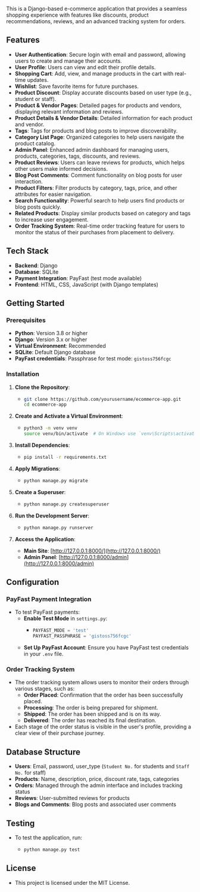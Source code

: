 This is a Django-based e-commerce application that provides a seamless shopping experience with features like discounts, product recommendations, reviews, and an advanced tracking system for orders.

## Features

- **User Authentication**: Secure login with email and password, allowing users to create and manage their accounts.
- **User Profile**: Users can view and edit their profile details.
- **Shopping Cart**: Add, view, and manage products in the cart with real-time updates.
- **Wishlist**: Save favorite items for future purchases.
- **Product Discount**: Display accurate discounts based on user type (e.g., student or staff).
- **Product & Vendor Pages**: Detailed pages for products and vendors, displaying relevant information and reviews.
- **Product Details & Vendor Details**: Detailed information for each product and vendor.
- **Tags**: Tags for products and blog posts to improve discoverability.
- **Category List Page**: Organized categories to help users navigate the product catalog.
- **Admin Panel**: Enhanced admin dashboard for managing users, products, categories, tags, discounts, and reviews.
- **Product Reviews**: Users can leave reviews for products, which helps other users make informed decisions.
- **Blog Post Comments**: Comment functionality on blog posts for user interaction.
- **Product Filters**: Filter products by category, tags, price, and other attributes for easier navigation.
- **Search Functionality**: Powerful search to help users find products or blog posts quickly.
- **Related Products**: Display similar products based on category and tags to increase user engagement.
- **Order Tracking System**: Real-time order tracking feature for users to monitor the status of their purchases from placement to delivery.

## Tech Stack

- **Backend**: Django
- **Database**: SQLite
- **Payment Integration**: PayFast (test mode available)
- **Frontend**: HTML, CSS, JavaScript (with Django templates)

## Getting Started

### Prerequisites

- **Python**: Version 3.8 or higher
- **Django**: Version 3.x or higher
- **Virtual Environment**: Recommended
- **SQLite**: Default Django database
- **PayFast credentials**: Passphrase for test mode: `gistoss756fcgc`

### Installation

1. **Clone the Repository**:
   - ```bash
     git clone https://github.com/yourusername/ecommerce-app.git
     cd ecommerce-app
     ```

2. **Create and Activate a Virtual Environment**:
   - ```bash
     python3 -m venv venv
     source venv/bin/activate  # On Windows use `venv\Scripts\activate`
     ```

3. **Install Dependencies**:
   - ```bash
     pip install -r requirements.txt
     ```

4. **Apply Migrations**:
   - ```bash
     python manage.py migrate
     ```

5. **Create a Superuser**:
   - ```bash
     python manage.py createsuperuser
     ```

6. **Run the Development Server**:
   - ```bash
     python manage.py runserver
     ```

7. **Access the Application**:
   - **Main Site**: [http://127.0.0.1:8000/](http://127.0.0.1:8000/)
   - **Admin Panel**: [http://127.0.0.1:8000/admin](http://127.0.0.1:8000/admin)

## Configuration

### PayFast Payment Integration

- To test PayFast payments:
  - **Enable Test Mode** in `settings.py`:
    - ```python
      PAYFAST_MODE = 'test'
      PAYFAST_PASSPHRASE = 'gistoss756fcgc'
      ```
  - **Set Up PayFast Account**: Ensure you have PayFast test credentials in your `.env` file.

### Order Tracking System

- The order tracking system allows users to monitor their orders through various stages, such as:
  - **Order Placed**: Confirmation that the order has been successfully placed.
  - **Processing**: The order is being prepared for shipment.
  - **Shipped**: The order has been shipped and is on its way.
  - **Delivered**: The order has reached its final destination.
- Each stage of the order status is visible in the user's profile, providing a clear view of their purchase journey.

## Database Structure

- **Users**: Email, password, user_type (`Student No.` for students and `Staff No.` for staff)
- **Products**: Name, description, price, discount rate, tags, categories
- **Orders**: Managed through the admin interface and includes tracking status
- **Reviews**: User-submitted reviews for products
- **Blogs and Comments**: Blog posts and associated user comments

## Testing

- To test the application, run:
  - ```bash
    python manage.py test
    ```

## License

- This project is licensed under the MIT License.
